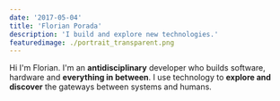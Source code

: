 ```yaml
---
date: '2017-05-04'
title: 'Florian Porada'
description: 'I build and explore new technologies.'
featuredimage: ./portrait_transparent.png
---
```


Hi I'm Florian. I'm an **antidisciplinary** developer who builds software, hardware and **everything in between**. I use technology to **explore and discover** the gateways between systems and humans.
